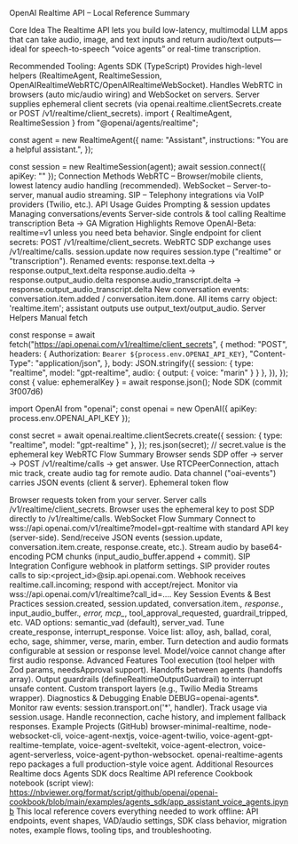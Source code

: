OpenAI Realtime API – Local Reference Summary

Core Idea
The Realtime API lets you build low-latency, multimodal LLM apps that can take audio, image, and text inputs and return audio/text outputs—ideal for speech-to-speech “voice agents” or real-time transcription.

Recommended Tooling: Agents SDK (TypeScript)
Provides high-level helpers (RealtimeAgent, RealtimeSession, OpenAIRealtimeWebRTC/OpenAIRealtimeWebSocket).
Handles WebRTC in browsers (auto mic/audio wiring) and WebSocket on servers.
Server supplies ephemeral client secrets (via openai.realtime.clientSecrets.create or POST /v1/realtime/client_secrets).
import { RealtimeAgent, RealtimeSession } from "@openai/agents/realtime";

const agent = new RealtimeAgent({
  name: "Assistant",
  instructions: "You are a helpful assistant.",
});

const session = new RealtimeSession(agent);
await session.connect({ apiKey: "<client-ephemeral-key>" });
Connection Methods
WebRTC – Browser/mobile clients, lowest latency audio handling (recommended).
WebSocket – Server-to-server, manual audio streaming.
SIP – Telephony integrations via VoIP providers (Twilio, etc.).
API Usage Guides
Prompting & session updates
Managing conversations/events
Server-side controls & tool calling
Realtime transcription
Beta → GA Migration Highlights
Remove OpenAI-Beta: realtime=v1 unless you need beta behavior.
Single endpoint for client secrets: POST /v1/realtime/client_secrets.
WebRTC SDP exchange uses /v1/realtime/calls.
session.update now requires session.type ("realtime" or "transcription").
Renamed events:
response.text.delta → response.output_text.delta
response.audio.delta → response.output_audio.delta
response.audio_transcript.delta → response.output_audio_transcript.delta
New conversation events: conversation.item.added / conversation.item.done.
All items carry object: 'realtime.item'; assistant outputs use output_text/output_audio.
Server Helpers
Manual fetch

const response = await fetch("https://api.openai.com/v1/realtime/client_secrets", {
  method: "POST",
  headers: {
    Authorization: `Bearer ${process.env.OPENAI_API_KEY}`,
    "Content-Type": "application/json",
  },
  body: JSON.stringify({
    session: { type: "realtime", model: "gpt-realtime", audio: { output: { voice: "marin" } } },
  }),
});
const { value: ephemeralKey } = await response.json();
Node SDK (commit 3f007d6)

import OpenAI from "openai";
const openai = new OpenAI({ apiKey: process.env.OPENAI_API_KEY });

const secret = await openai.realtime.clientSecrets.create({
  session: { type: "realtime", model: "gpt-realtime" },
});
res.json(secret); // secret.value is the ephemeral key
WebRTC Flow Summary
Browser sends SDP offer → server → POST /v1/realtime/calls → get answer.
Use RTCPeerConnection, attach mic track, create audio tag for remote audio.
Data channel ("oai-events") carries JSON events (client & server).
Ephemeral token flow

Browser requests token from your server.
Server calls /v1/realtime/client_secrets.
Browser uses the ephemeral key to post SDP directly to /v1/realtime/calls.
WebSocket Flow Summary
Connect to wss://api.openai.com/v1/realtime?model=gpt-realtime with standard API key (server-side).
Send/receive JSON events (session.update, conversation.item.create, response.create, etc.).
Stream audio by base64-encoding PCM chunks (input_audio_buffer.append + commit).
SIP Integration
Configure webhook in platform settings.
SIP provider routes calls to sip:<project_id>@sip.api.openai.com.
Webhook receives realtime.call.incoming; respond with accept/reject.
Monitor via wss://api.openai.com/v1/realtime?call_id=....
Key Session Events & Best Practices
session.created, session.updated, conversation.item.*, response.*, input_audio_buffer.*, error, mcp_*, tool_approval_requested, guardrail_tripped, etc.
VAD options: semantic_vad (default), server_vad. Tune create_response, interrupt_response.
Voice list: alloy, ash, ballad, coral, echo, sage, shimmer, verse, marin, ember.
Turn detection and audio formats configurable at session or response level.
Model/voice cannot change after first audio response.
Advanced Features
Tool execution (tool helper with Zod params, needsApproval support).
Handoffs between agents (handoffs array).
Output guardrails (defineRealtimeOutputGuardrail) to interrupt unsafe content.
Custom transport layers (e.g., Twilio Media Streams wrapper).
Diagnostics & Debugging
Enable DEBUG=openai-agents*.
Monitor raw events: session.transport.on('*', handler).
Track usage via session.usage.
Handle reconnection, cache history, and implement fallback responses.
Example Projects (GitHub)
browser-minimal-realtime, node-websocket-cli, voice-agent-nextjs, voice-agent-twilio, voice-agent-gpt-realtime-template, voice-agent-sveltekit, voice-agent-electron, voice-agent-serverless, voice-agent-python-websocket.
openai-realtime-agents repo packages a full production-style voice agent.
Additional Resources
Realtime docs
Agents SDK docs
Realtime API reference
Cookbook notebook (script view): https://nbviewer.org/format/script/github/openai/openai-cookbook/blob/main/examples/agents_sdk/app_assistant_voice_agents.ipynb
This local reference covers everything needed to work offline: API endpoints, event shapes, VAD/audio settings, SDK class behavior, migration notes, example flows, tooling tips, and troubleshooting.